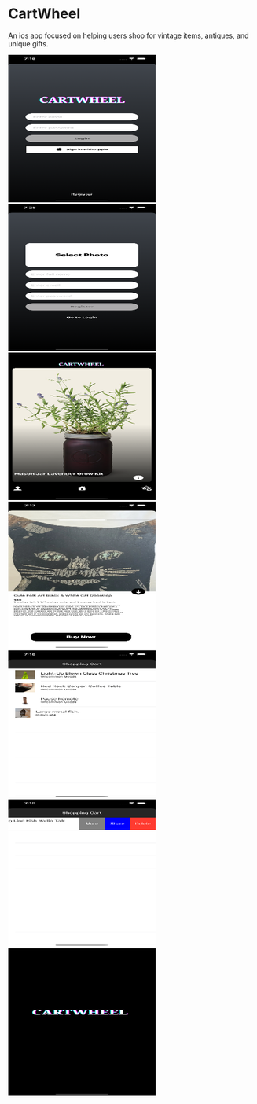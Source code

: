 # CartWheel

An ios app focused on helping users shop for vintage items, antiques, and unique gifts. 

<img src="Screenshot/Login.png" width="300" height="300"><img src="Screenshot/Register.png" width="300" height="300"><img src="Screenshot/Home.png" width="300" height="300"><img src="Screenshot/Details.png" width="300" height="300"><img src="Screenshot/Cart.png" width="300" height="300"><img src="Screenshot/Options.png" width="300" height="300"><img src="Screenshot/Launch.png" width="300" height="300">
